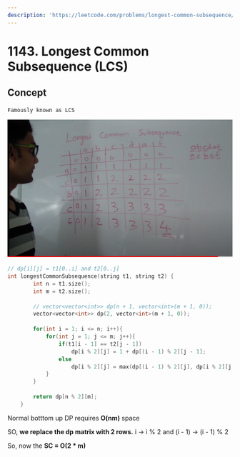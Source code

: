 ```yaml
---
description: 'https://leetcode.com/problems/longest-common-subsequence/'
---
```


# 1143. Longest Common Subsequence \(LCS\)

## Concept

```text
Famously known as LCS
```

![](.gitbook/assets/screenshot-2021-07-29-214703.png)

```cpp
// dp[i][j] = t1[0..i] and t2[0..j]
int longestCommonSubsequence(string t1, string t2) {
        int n = t1.size();
        int m = t2.size();
        
        // vector<vector<int>> dp(n + 1, vector<int>(m + 1, 0));
        vector<vector<int>> dp(2, vector<int>(m + 1, 0));
        
        for(int i = 1; i <= n; i++){
            for(int j = 1; j <= m; j++){
                if(t1[i - 1] == t2[j - 1])
                    dp[i % 2][j] = 1 + dp[(i - 1) % 2][j - 1];
                else
                    dp[i % 2][j] = max(dp[(i - 1) % 2][j], dp[i % 2][j - 1]);
            }
        }
        
        return dp[n % 2][m];
    }
```

Normal botttom up DP requires **O\(nm\)** space

SO, **we replace the dp matrix with 2 rows.** i -&gt; i % 2 and \(i - 1\) -&gt; \(i - 1\) % 2

So, now the **SC = O\(2 \* m\)**

